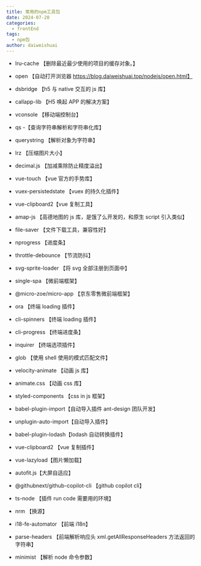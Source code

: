 ```yaml
---
title: 常用的npm工具包
date: 2024-07-20
categories:
  - frontEnd
tags:
  - npm包
author: daiweishuai
---
```


- lru-cache 【删除最近最少使用的项目的缓存对象。】

- open 【自动打开浏览器 https://blog.daiweishuai.top/nodejs/open.html】

- dsbridge 【h5 与 native 交互的 js 库】

- callapp-lib 【H5 唤起 APP 的解决方案】

- vconsole 【移动端控制台】

- qs -【查询字符串解析和字符串化库】

- querystring 【解析对象为字符串】

- lrz 【压缩图片大小】

- decimal.js 【加减乘除防止精度溢出】

- vue-touch 【vue 官方的手势库】

- vuex-persistedstate 【vuex 的持久化插件】

- vue-clipboard2【vue 复制工具】

- amap-js 【高德地图的 js 库，是饿了么开发的，和原生 script 引入类似】

- file-saver 【文件下载工具，兼容性好】

- nprogress 【进度条】

- throttle-debounce 【节流防抖】

- svg-sprite-loader 【将 svg 全部注册到页面中】

- single-spa 【微前端框架】

- @micro-zoe/micro-app 【京东零售微前端框架】

- ora 【终端 loading 插件】

- cli-spinners 【终端 loading 插件】

- cli-progress 【终端进度条】

- inquirer 【终端选项插件】

- glob 【使用 shell 使用的模式匹配文件】

- velocity-animate 【动画 js 库】

- animate.css 【动画 css 库】

- styled-components 【css in js 框架】

- babel-plugin-import【自动导入插件 ant-design 团队开发】

- unplugin-auto-import【自动导入插件】

- babel-plugin-lodash【lodash 自动转换插件】

- vue-clipboard2 【vue 复制插件】

- vue-lazyload【图片懒加载】

- autofit.js【大屏自适应】

- @githubnext/github-copilot-cli 【github copilot cli】

- ts-node 【插件 run code 需要用的环境】

- nrm 【换源】

- i18-fe-automator 【前端 i18n】

- parse-headers 【前端解析响应头 xml.getAllResponseHeaders 方法返回的字符串】

- minimist 【解析 node 命令参数】
